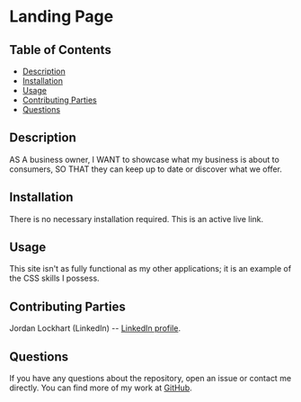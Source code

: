 # Landing Page

## Table of Contents
* [Description](#description)
* [Installation](#installation)
* [Usage](#usage)
* [Contributing Parties](#contributing-parties)
* [Questions](#questions)

## Description
AS A business owner, I WANT to showcase what my business is about to consumers, SO THAT they can keep up to date or discover what we offer.

## Installation
There is no necessary installation required. This is an active live link.

## Usage
This site isn't as fully functional as my other applications; it is an example of the CSS skills I possess.

## Contributing Parties
Jordan Lockhart (LinkedIn) -- [LinkedIn profile](https://www.linkedin.com/in/jordan-lockhart-6b14a7249/).

## Questions
If you have any questions about the repository, open an issue or contact me directly. You can find more of my work at [GitHub](https://github.com/jlockha21).
